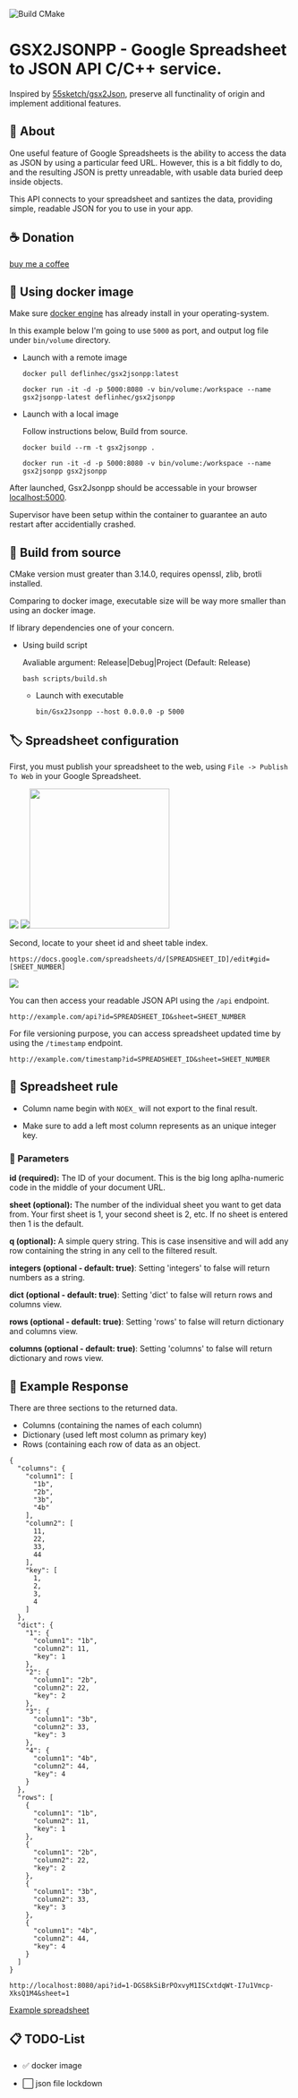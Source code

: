 ![Build CMake](https://github.com/deflinhec/gsx2jsonpp/workflows/Build%20CMake/badge.svg)
# GSX2JSONPP - Google Spreadsheet to JSON API C/C++ service.

Inspired by [55sketch/gsx2Json](https://github.com/55sketch/gsx2json), preserve all functinality of origin and implement additional features.

## :speech_balloon: About
One useful feature of Google Spreadsheets is the ability to access the data as JSON by using a particular feed URL. However, this is a bit fiddly to do, and the resulting JSON is pretty unreadable, with usable data buried deep inside objects.

This API connects to your spreadsheet and santizes the data, providing simple, readable JSON for you to use in your app.

## :coffee: Donation

[buy me a coffee](https://ko-fi.com/deflinhec) 
 
## :whale: Using docker image

Make sure [docker engine](https://www.docker.com/products/docker-desktop) has already install in your operating-system.

In this example below I'm going to use `5000` as port, and output log file under `bin/volume` directory.

- Launch with a remote image

    ```
    docker pull deflinhec/gsx2jsonpp:latest
    ```
    
    ```
    docker run -it -d -p 5000:8080 -v bin/volume:/workspace --name gsx2jsonpp-latest deflinhec/gsx2jsonpp
    ```

- Launch with a local image
    
    Follow instructions below, Build from source.

    ```
    docker build --rm -t gsx2jsonpp .
    ```
    
    ```
    docker run -it -d -p 5000:8080 -v bin/volume:/workspace --name gsx2jsonpp gsx2jsonpp
    ```

After launched, Gsx2Jsonpp should be accessable in your browser [localhost:5000](http://localhost:5000/hi).

Supervisor have been setup within the container to guarantee an auto restart after accidentially crashed.

## :toolbox: Build from source

CMake version must greater than 3.14.0, requires openssl, zlib, brotli installed.

Comparing to docker image, executable size will be way more smaller than using an docker image.

If library dependencies one of your concern.

- Using build script

    Avaliable argument: Release|Debug|Project (Default: Release)
    
    ```
    bash scripts/build.sh
    ```
    
    - Launch with executable
        
        ```
        bin/Gsx2Jsonpp --host 0.0.0.0 -p 5000
        ```

## :label: Spreadsheet configuration

First, you must publish your spreadsheet to the web, using `File -> Publish To Web` in your Google Spreadsheet.

![](https://raw.githubusercontent.com/deflinhec/GodotGoogleSheet/master/screenshots/step01.png) ![](https://raw.githubusercontent.com/deflinhec/GodotGoogleSheet/master/screenshots/step02.png)<img src="https://raw.githubusercontent.com/deflinhec/GodotGoogleSheet/master/screenshots/step03.png" width="250" />

Second, locate to your sheet id and sheet table index.

```
https://docs.google.com/spreadsheets/d/[SPREADSHEET_ID]/edit#gid=[SHEET_NUMBER]
```

![](https://raw.githubusercontent.com/deflinhec/GodotGoogleSheet/master/screenshots/step04.png)

You can then access your readable JSON API using the `/api` endpoint.

```
http://example.com/api?id=SPREADSHEET_ID&sheet=SHEET_NUMBER
```

For file versioning purpose, you can access spreadsheet updated time by using the `/timestamp` endpoint. 

```
http://example.com/timestamp?id=SPREADSHEET_ID&sheet=SHEET_NUMBER
```

## :dart: Spreadsheet rule

- Column name begin with `NOEX_` will not export to the final result.

- Make sure to add a left most column represents as an unique integer key.

### :memo: Parameters

**id (required):** The ID of your document. This is the big long aplha-numeric code in the middle of your document URL.

**sheet (optional):** The number of the individual sheet you want to get data from. Your first sheet is 1, your second sheet is 2, etc. If no sheet is entered then 1 is the default.

**q (optional):** A simple query string. This is case insensitive and will add any row containing the string in any cell to the filtered result.

**integers (optional - default: true)**: Setting 'integers' to false will return numbers as a string.

**dict (optional - default: true)**: Setting 'dict' to false will return rows and columns view.

**rows (optional - default: true)**: Setting 'rows' to false will return dictionary and columns view.

**columns (optional - default: true)**: Setting 'columns' to false will return dictionary and rows view.

## :bookmark: Example Response

There are three sections to the returned data.

- Columns (containing the names of each column)
- Dictionary (used left most column as primary key)
- Rows (containing each row of data as an object.

```
{
  "columns": {
    "column1": [
      "1b",
      "2b",
      "3b",
      "4b"
    ],
    "column2": [
      11,
      22,
      33,
      44
    ],
    "key": [
      1,
      2,
      3,
      4
    ]
  },
  "dict": {
    "1": {
      "column1": "1b",
      "column2": 11,
      "key": 1
    },
    "2": {
      "column1": "2b",
      "column2": 22,
      "key": 2
    },
    "3": {
      "column1": "3b",
      "column2": 33,
      "key": 3
    },
    "4": {
      "column1": "4b",
      "column2": 44,
      "key": 4
    }
  },
  "rows": [
    {
      "column1": "1b",
      "column2": 11,
      "key": 1
    },
    {
      "column1": "2b",
      "column2": 22,
      "key": 2
    },
    {
      "column1": "3b",
      "column2": 33,
      "key": 3
    },
    {
      "column1": "4b",
      "column2": 44,
      "key": 4
    }
  ]
}

```

`http://localhost:8080/api?id=1-DGS8kSiBrPOxvyM1ISCxtdqWt-I7u1Vmcp-XksQ1M4&sheet=1`

[Example spreadsheet](https://docs.google.com/spreadsheets/d/1-DGS8kSiBrPOxvyM1ISCxtdqWt-I7u1Vmcp-XksQ1M4/edit#gid=0)


## :clipboard: TODO-List

- :white_check_mark: docker image

- :white_large_square: json file lockdown


